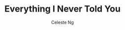 ---
title: Everything I Never Told You
author: Celeste Ng
status: Read
image: everything-i-never-told-you.jpg
start_date: 2025/12/26
end_date: 2025/01/10
rating: 3
length: 298
own: false
---